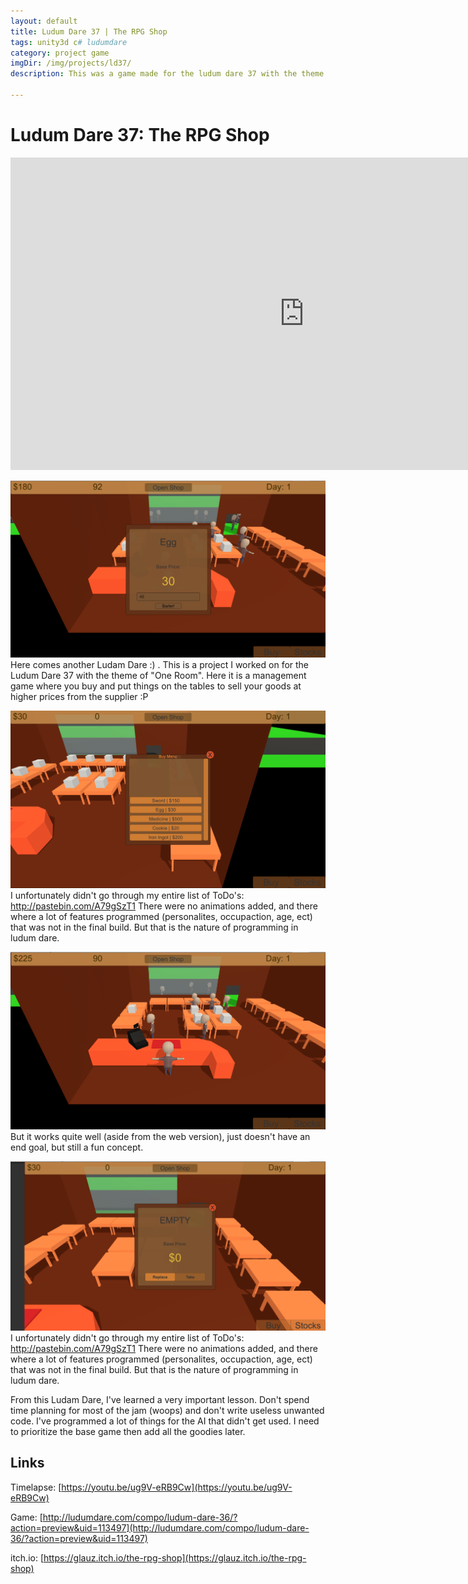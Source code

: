 ```yaml
---
layout: default
title: Ludum Dare 37 | The RPG Shop
tags: unity3d c# ludumdare
category: project game
imgDir: /img/projects/ld37/
description: This was a game made for the ludum dare 37 with the theme "Small Room"

---
```



Ludum Dare 37:  The RPG Shop
================

<iframe width="940" height="500" src="https://www.youtube-nocookie.com/embed/ug9V-eRB9Cw?rel=0&amp;showinfo=0" frameborder="0" allowfullscreen></iframe>

<div class="content-spacing"></div>
<div class="content-spacing"></div>

![Picture](/img/projects/ld37/1.png)
Here comes another Ludam Dare :) . This is a project I worked on for the Ludum Dare 37 with the theme of "One Room". Here it is a management game where you buy and put things on the tables to sell your goods at higher prices from the supplier :P

![Picture](/img/projects/ld37/2.png)
I unfortunately didn't go through my entire list of ToDo's: http://pastebin.com/A79gSzT1 There were no animations added, and there where a lot of features programmed (personalites, occupaction, age, ect) that was not in the final build. But that is the nature of programming in ludum dare.

![Picture](/img/projects/ld37/3.png)
But it works quite well (aside from the web version), just doesn't have an end goal, but still a fun concept.

![Picture](/img/projects/ld37/4.png)
I unfortunately didn't go through my entire list of ToDo's: http://pastebin.com/A79gSzT1 There were no animations added, and there where a lot of features programmed (personalites, occupaction, age, ect) that was not in the final build. But that is the nature of programming in ludum dare.

From this Ludam Dare, I've learned a very important lesson. Don't spend time planning for most of the jam (woops) and don't write useless unwanted code. I've programmed a lot of things for the AI that didn't get used. I need to prioritize the base game then add all the goodies later. 


Links
-----

Timelapse: [https://youtu.be/ug9V-eRB9Cw](https://youtu.be/ug9V-eRB9Cw)

Game: [http://ludumdare.com/compo/ludum-dare-36/?action=preview&uid=113497](http://ludumdare.com/compo/ludum-dare-36/?action=preview&uid=113497)

itch.io: [https://glauz.itch.io/the-rpg-shop](https://glauz.itch.io/the-rpg-shop)
